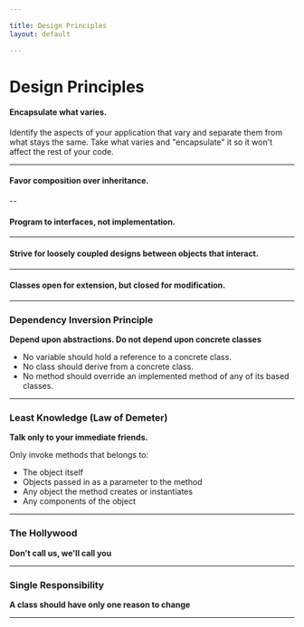 ```yaml
---

title: Design Principles
layout: default

---
```


# Design Principles

#### Encapsulate what varies.
Identify the aspects of your application that vary and separate them from what stays the same.
Take what varies and "encapsulate" it so it won't affect the rest of your code.

---

#### Favor composition over inheritance.

--

#### Program to interfaces, not implementation.

---

#### Strive for loosely coupled designs between objects that interact.

---

#### Classes open for extension, but closed for modification.

---

### Dependency Inversion Principle
**Depend upon abstractions. Do not depend upon concrete classes**
- No variable should hold a reference to a concrete class.
- No class should derive from a concrete class.
- No method should override an implemented method of any of its based classes.

---

### Least Knowledge (Law of Demeter)
**Talk only to your immediate friends.**

Only invoke methods that belongs to:
- The object itself
- Objects passed in as a parameter to the method
- Any object the method creates or instantiates
- Any components of the object


---

### The Hollywood
**Don't call us, we'll call you**

---

### Single Responsibility
**A class should have only one reason to change**

---
